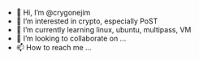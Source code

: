 - 👋 Hi, I’m @crygonejim
- 👀 I’m interested in crypto, especially PoST
- 🌱 I’m currently learning linux, ubuntu, multipass, VM
- 💞️ I’m looking to collaborate on ...
- 📫 How to reach me ...

<!---
crygonejim/crygonejim is a ✨ special ✨ repository because its `README.md` (this file) appears on your GitHub profile.
You can click the Preview link to take a look at your changes.
--->
